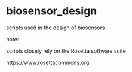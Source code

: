# biosensor_design
scripts used in the design of biosensors

note:

  scripts closely rely on the Rosetta software suite
  
  https://www.rosettacommons.org
